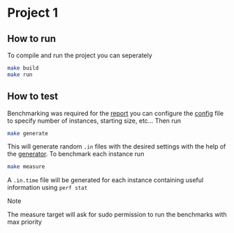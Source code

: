 # Project 1

## How to run
To compile and run the project you can seperately
```bash
make build
make run
```

## How to test
Benchmarking was required for the [report](report.pdf) you can configure the [config](config.txt) file to specify number of instances, starting size, etc...
Then run
```bash
make generate
```
This will generate random `.in` files with the desired settings with the help of the [generator](data/generator.cpp).
To benchmark each instance run
```bash
make measure
```
A `.in.time` file will be generated for each instance containing useful information using `perf stat`
> [!NOTE]  
> The measure target will ask for sudo permission to run the benchmarks with max priority

